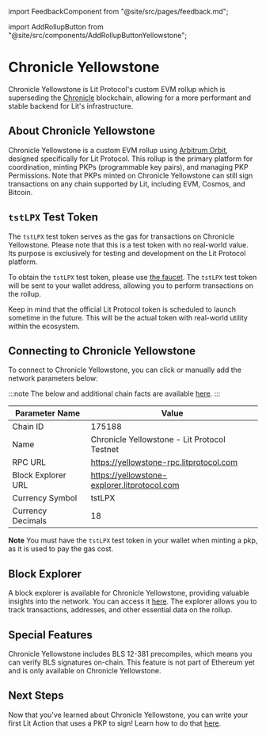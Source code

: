 import FeedbackComponent from "@site/src/pages/feedback.md";

import AddRollupButton from "@site/src/components/AddRollupButtonYellowstone";

# Chronicle Yellowstone

Chronicle Yellowstone is Lit Protocol's custom EVM rollup which is superseding the [Chronicle](./chronicle.md) blockchain, allowing for a more performant and stable backend for Lit's infrastructure.

<AddRollupButton />

## About Chronicle Yellowstone

Chronicle Yellowstone is a custom EVM rollup using [Arbitrum Orbit](https://arbitrum.io/orbit), designed specifically for Lit Protocol. This rollup is the primary platform for coordination, minting PKPs (programmable key pairs), and managing PKP Permissions. Note that PKPs minted on Chronicle Yellowstone can still sign transactions on any chain supported by Lit, including EVM, Cosmos, and Bitcoin.

## `tstLPX` Test Token

The `tstLPX` test token serves as the gas for transactions on Chronicle Yellowstone. Please note that this is a test token with no real-world value. Its purpose is exclusively for testing and development on the Lit Protocol platform.

To obtain the `tstLPX` test token, please use [the faucet](https://chronicle-yellowstone-faucet.getlit.dev/). The `tstLPX` test token will be sent to your wallet address, allowing you to perform transactions on the rollup.

Keep in mind that the official Lit Protocol token is scheduled to launch sometime in the future. This will be the actual token with real-world utility within the ecosystem.

## Connecting to Chronicle Yellowstone

To connect to Chronicle Yellowstone, you can click <AddRollupButton /> or manually add the network parameters below:

:::note
The below and additional chain facts are available [here](https://app.conduit.xyz/published/view/chronicle-yellowstone-testnet-9qgmzfcohk).
:::

| Parameter Name     | Value                                              |
|--------------------|----------------------------------------------------|
| Chain ID           | 175188                                             |
| Name               | Chronicle Yellowstone - Lit Protocol Testnet       |
| RPC URL            | https://yellowstone-rpc.litprotocol.com            |
| Block Explorer URL | https://yellowstone-explorer.litprotocol.com       |
| Currency Symbol    | tstLPX                                             |
| Currency Decimals  | 18                                                 |

**Note** You must have the `tstLPX` test token in your wallet when minting a pkp, as it is used to pay the gas cost.

## Block Explorer

A block explorer is available for Chronicle Yellowstone, providing valuable insights into the network. You can access it [here](https://yellowstone-explorer.litprotocol.com/). The explorer allows you to track transactions, addresses, and other essential data on the rollup.

## Special Features

Chronicle Yellowstone includes BLS 12-381 precompiles, which means you can verify BLS signatures on-chain. This feature is not part of Ethereum yet and is only available on Chronicle Yellowstone.

## Next Steps

Now that you've learned about Chronicle Yellowstone, you can write your first Lit Action that uses a PKP to sign! Learn how to do that [here](../../sdk/serverless-signing/conditional-signing).

<FeedbackComponent/>
